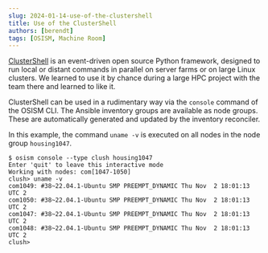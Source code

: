 ```yaml
---
slug: 2024-01-14-use-of-the-clustershell
title: Use of the ClusterShell
authors: [berendt]
tags: [OSISM, Machine Room]
---
```

[ClusterShell](https://clustershell.readthedocs.io/en/latest/intro.html) is an
event-driven open source Python framework, designed to run local or distant commands
in parallel on server farms or on large Linux clusters. We learned to use it by chance
during a large HPC project with the team there and learned to like it.

ClusterShell can be used in a rudimentary way via the `console` command of the OSISM CLI.
The Ansible inventory groups are available as node groups. These are automatically
generated and updated by the inventory reconciler.

In this example, the command `uname -v` is executed on all nodes in the node group
`housing1047`.

```
$ osism console --type clush housing1047
Enter 'quit' to leave this interactive mode
Working with nodes: com[1047-1050]
clush> uname -v
com1049: #38~22.04.1-Ubuntu SMP PREEMPT_DYNAMIC Thu Nov  2 18:01:13 UTC 2
com1050: #38~22.04.1-Ubuntu SMP PREEMPT_DYNAMIC Thu Nov  2 18:01:13 UTC 2
com1047: #38~22.04.1-Ubuntu SMP PREEMPT_DYNAMIC Thu Nov  2 18:01:13 UTC 2
com1048: #38~22.04.1-Ubuntu SMP PREEMPT_DYNAMIC Thu Nov  2 18:01:13 UTC 2
clush>
```


